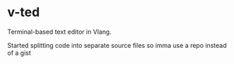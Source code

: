 # v-ted
Terminal-based text editor in Vlang.

Started splitting code into separate source files so imma use a repo instead of a gist